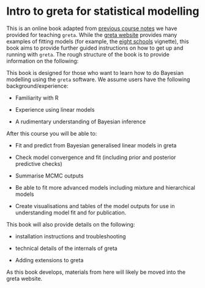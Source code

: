# Intro to greta for statistical modelling

<!-- badges: start -->

<!-- badges: end -->

This is an online book adapted from [previous course notes](https://github.com/njtierney/greta-course-notes) we have provided for teaching `greta`. While the [greta website](https://greta-stats.org/index.html) provides many examples of fitting models (for example, the [eight schools](https://greta-stats.org/articles/analyses/eight_schools.html) vignette), this book aims to provide further guided instructions on how to get up and running with `greta`. The rough structure of the book is to provide information on the following:

This book is designed for those who want to learn how to do Bayesian modelling using the `greta` software. We assume users have the following background/experience:

-   Familiarity with R

-   Experience using linear models

-   A rudimentary understanding of Bayesian inference

After this course you will be able to:

-   Fit and predict from Bayesian generalised linear models in greta

-   Check model convergence and fit (including prior and posterior predictive checks)

-   Summarise MCMC outputs

-   Be able to fit more advanced models including mixture and hierarchical models

-   Create visualisations and tables of the model outputs for use in understanding model fit and for publication.

This book will also provide details on the following:

-   installation instructions and troubleshooting

-   technical details of the internals of greta

-   Adding extensions to greta

As this book develops, materials from here will likely be moved into the greta website.
